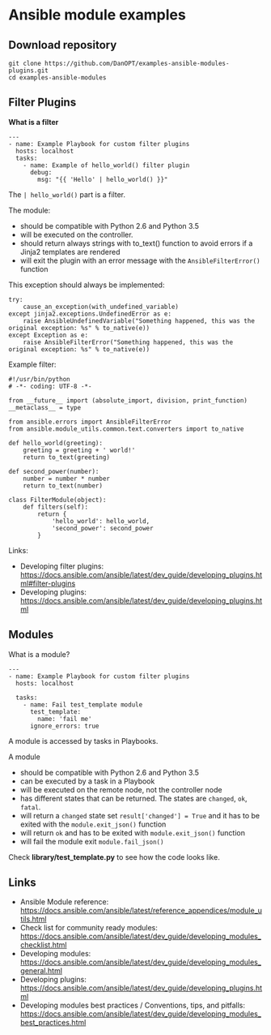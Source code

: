 # Ansible module examples

## Download repository
```
git clone https://github.com/DanOPT/examples-ansible-modules-plugins.git
cd examples-ansible-modules
```

## Filter Plugins

**What is a filter**
```
---
- name: Example Playbook for custom filter plugins
  hosts: localhost
  tasks:
    - name: Example of hello_world() filter plugin
      debug:
        msg: "{{ 'Hello' | hello_world() }}"
```

The `| hello_world()` part is a filter. 

The module:
- should be compatible with Python 2.6 and Python 3.5
- will be executed on the controller.
- should return always strings with to_text() function to avoid errors if a Jinja2 templates are rendered
- will exit the plugin with an error message with the `AnsibleFilterError()` function 

This exception should always be implemented:
```
try:
    cause_an_exception(with_undefined_variable)
except jinja2.exceptions.UndefinedError as e:
    raise AnsibleUndefinedVariable("Something happened, this was the original exception: %s" % to_native(e))
except Exception as e:
    raise AnsibleFilterError("Something happened, this was the original exception: %s" % to_native(e))
```

Example filter:
```
#!/usr/bin/python
# -*- coding: UTF-8 -*-

from __future__ import (absolute_import, division, print_function)
__metaclass__ = type

from ansible.errors import AnsibleFilterError
from ansible.module_utils.common.text.converters import to_native

def hello_world(greeting):
    greeting = greeting + ' world!'
    return to_text(greeting)

def second_power(number):
    number = number * number
    return to_text(number)

class FilterModule(object):
    def filters(self):
        return {
            'hello_world': hello_world,
            'second_power': second_power
        }
```

Links:
- Developing filter plugins: https://docs.ansible.com/ansible/latest/dev_guide/developing_plugins.html#filter-plugins
- Developing plugins: https://docs.ansible.com/ansible/latest/dev_guide/developing_plugins.html

## Modules

What is a module?
```
---
- name: Example Playbook for custom filter plugins
  hosts: localhost

  tasks:
    - name: Fail test_template module
      test_template:
        name: 'fail me'
      ignore_errors: true
```

A module is accessed by tasks in Playbooks.

A module
- should be compatible with Python 2.6 and Python 3.5
- can be executed by a task in a Playbook
- will be executed on the remote node, not the controller node
- has different states that can be returned. The states are `changed`, `ok`, `fatal`.
- will return a `changed` state set `result['changed'] = True` and it has to be exited with the `module.exit_json()` function
- will return `ok` and has to be exited with `module.exit_json()` function
- will fail the module exit `module.fail_json()`

Check __library/test_template.py__ to see how the code looks like.

## Links
- Ansible Module reference: https://docs.ansible.com/ansible/latest/reference_appendices/module_utils.html
- Check list for community ready modules: https://docs.ansible.com/ansible/latest/dev_guide/developing_modules_checklist.html
- Developing modules: https://docs.ansible.com/ansible/latest/dev_guide/developing_modules_general.html
- Developing plugins: https://docs.ansible.com/ansible/latest/dev_guide/developing_plugins.html
- Developing modules best practices / Conventions, tips, and pitfalls: https://docs.ansible.com/ansible/latest/dev_guide/developing_modules_best_practices.html
